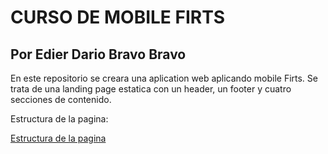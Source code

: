 # CURSO DE MOBILE FIRTS

## Por Edier Dario Bravo Bravo

En este repositorio se creara una aplication web aplicando mobile Firts. Se trata de una landing page estatica con un header, un footer y cuatro secciones de contenido.

Estructura de la pagina:

[Estructura de la pagina](https://github.com/edierbra/MobileFirts/blob/master/images/Estructura.jpg?raw=true)